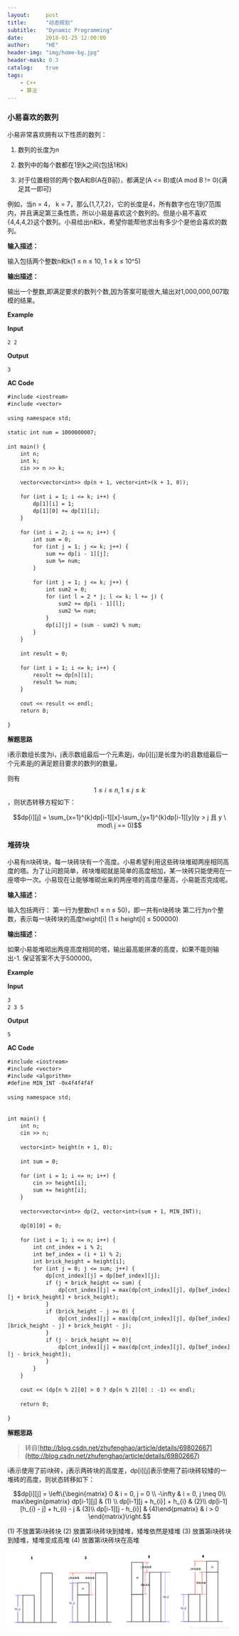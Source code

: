 ```yaml
---
layout:     post
title:      "动态规划"
subtitle:   "Dynamic Programming"
date:       2018-01-25 12:00:00
author:     "HE"
header-img: "img/home-bg.jpg"
header-mask: 0.3
catalog:    true
tags:
    - C++
    - 算法
---
```


### 小易喜欢的数列

小易非常喜欢拥有以下性质的数列：

1. 数列的长度为n

2. 数列中的每个数都在1到k之间(包括1和k)

3. 对于位置相邻的两个数A和B(A在B前)，都满足(A <= B)或(A mod B != 0)(满足其一即可)

例如，当n = 4， k = 7，那么{1,7,7,2}，它的长度是4，所有数字也在1到7范围内，并且满足第三条性质，所以小易是喜欢这个数列的。但是小易不喜欢{4,4,4,2}这个数列。小易给出n和k，希望你能帮他求出有多少个是他会喜欢的数列。

**输入描述：**

输入包括两个整数n和k(1 ≤ n ≤ 10, 1 ≤ k ≤ 10^5)

**输出描述：**

输出一个整数,即满足要求的数列个数,因为答案可能很大,输出对1,000,000,007取模的结果。

**Example**

**Input**

```
2 2
```

**Output**

```
3
```

**AC Code**

```
#include <iostream>
#include <vector>

using namespace std;

static int num = 1000000007;

int main() {
	int n;
	int k;
	cin >> n >> k;

	vector<vector<int>> dp(n + 1, vector<int>(k + 1, 0));

	for (int i = 1; i <= k; i++) {
		dp[1][i] = 1;
		dp[1][0] += dp[1][i];
	}

	for (int i = 2; i <= n; i++) {
		int sum = 0;
		for (int j = 1; j <= k; j++) {
			sum += dp[i - 1][j];
			sum %= num;
		}

		for (int j = 1; j <= k; j++) {
			int sum2 = 0;
			for (int l = 2 * j; l <= k; l += j) {
				sum2 += dp[i - 1][l];
				sum2 %= num;
			}
			dp[i][j] = (sum - sum2) % num;
		}
	}

	int result = 0;

	for (int i = 1; i <= k; i++) {
		result += dp[n][i];
		result %= num;
	}

	cout << result << endl;
	return 0;

}
```

**解题思路**

i表示数组长度为i，j表示数组最后一个元素是j，dp[i][j]是长度为i的且数组最后一个元素是j的满足题目要求的数列的数量。

则有$$1 \leqslant i \leqslant n, 1 \leqslant j \leqslant k$$，则状态转移方程如下：

$$dp[i][j] = \sum_{x=1}^{k}dp[i-1][x]-\sum_{y=1}^{k}dp[i-1][y](y > j 且 y \ mod\  j == 0)$$

### 堆砖块

小易有n块砖块，每一块砖块有一个高度。小易希望利用这些砖块堆砌两座相同高度的塔。为了让问题简单，砖块堆砌就是简单的高度相加，某一块砖只能使用在一座塔中一次。小易现在让能够堆砌出来的两座塔的高度尽量高，小易能否完成呢。

**输入描述：**

输入包括两行： 第一行为整数n(1 ≤ n ≤ 50)，即一共有n块砖块 第二行为n个整数，表示每一块砖块的高度height[i] (1 ≤ height[i] ≤ 500000)

**输出描述：**

如果小易能堆砌出两座高度相同的塔，输出最高能拼凑的高度，如果不能则输出-1. 保证答案不大于500000。

**Example**

**Input**

```
3
2 3 5
```

**Output**

```
5
```

**AC Code**

```
#include <iostream>
#include <vector>
#include <algorithm>
#define MIN_INT -0x4f4f4f4f
 
using namespace std;
 
 
int main() {
    int n;
    cin >> n;
 
    vector<int> height(n + 1, 0);
 
    int sum = 0;
 
    for (int i = 1; i <= n; i++) {
        cin >> height[i];
        sum += height[i];
    }
 
    vector<vector<int>> dp(2, vector<int>(sum + 1, MIN_INT));
 
    dp[0][0] = 0;
 
    for (int i = 1; i <= n; i++) {
        int cnt_index = i % 2;
        int bef_index = (i + 1) % 2;
        int brick_height = height[i];
        for (int j = 0; j <= sum; j++) {
            dp[cnt_index][j] = dp[bef_index][j];
            if (j + brick_height <= sum) {
                dp[cnt_index][j] = max(dp[cnt_index][j], dp[bef_index][j + brick_height] + brick_height);
            }
            if (brick_height - j >= 0) {
                dp[cnt_index][j] = max(dp[cnt_index][j], dp[bef_index][brick_height - j] + brick_height - j);
            }
            if (j - brick_height >= 0){
                dp[cnt_index][j] = max(dp[cnt_index][j], dp[bef_index][j - brick_height]);
            }
        }
    }
 
    cout << (dp[n % 2][0] > 0 ? dp[n % 2][0] : -1) << endl;
 
    return 0;
 
}
```

**解题思路**

> 转自[http://blog.csdn.net/zhufenghao/article/details/69802667](http://blog.csdn.net/zhufenghao/article/details/69802667)

i表示使用了前i块砖，j表示两砖块的高度差，dp[i][j]表示使用了前i块砖较矮的一堆砖的高度，则状态转移如下：

$$dp[i][j] = \left\{\begin{matrix} 0 & i = 0, j = 0 \\ -\infty & i = 0, j \neq 0\\ max\begin{pmatrix} dp[i-1][j] & (1) \\ dp[i-1][j + h_{i}] + h_{i} & (2)\\ dp[i-1][h_{i} - j] + h_{i} - j & (3)\\ dp[i-1][j - h_{i}] & (4)\end{pmatrix} & i > 0 \end{matrix}\right.$$

(1) 不放置第i块砖块
(2) 放置第i块砖块到矮堆，矮堆依然是矮堆
(3) 放置第i块砖块到矮堆，矮堆变成高堆
(4) 放置第i块砖块在高堆

![](/img/dynamic-programming/brick.png)
